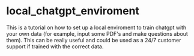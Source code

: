 # local_chatgpt_enviroment
This is a tutorial on how to set up a local enviroment to train chatgpt with your own data (for example, input some PDF's and make questions about them). This can be really useful and could be used as a 24/7 customer support if trained with the correct data.
